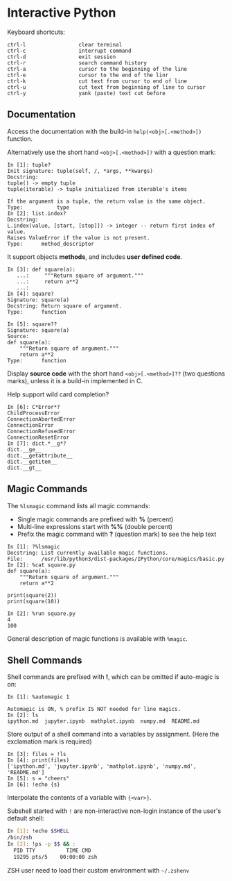 # Interactive Python

Keyboard shortcuts:

```
ctrl-l                 clear terminal
ctrl-c                 interrupt command
ctrl-d                 exit session
ctrl-r                 search command history
ctrl-a                 cursor to the beginning of the line
ctrl-e                 cursor to the end of the linr
ctrl-k                 cut text from cursor to end of line
ctrl-u                 cut text from beginning of line to cursor
ctrl-y                 yank (paste) text cut before
```

## Documentation

Access the documentation with the build-in `help(<obj>[.<method>])` function. 

Alternatively use the short hand `<obj>[.<method>]?` with a question mark:

```
In [1]: tuple?
Init signature: tuple(self, /, *args, **kwargs)
Docstring:
tuple() -> empty tuple
tuple(iterable) -> tuple initialized from iterable's items

If the argument is a tuple, the return value is the same object.
Type:           type
In [2]: list.index?
Docstring:
L.index(value, [start, [stop]]) -> integer -- return first index of value.
Raises ValueError if the value is not present.
Type:      method_descriptor
```

It support objects **methods**, and includes **user defined code**.

```
In [3]: def square(a):
   ...:     """Return square of argument."""
   ...:     return a**2
   ...:
In [4]: square?
Signature: square(a)
Docstring: Return square of argument.
Type:      function

In [5]: square??
Signature: square(a)
Source:
def square(a):
    """Return square of argument."""
    return a**2
Type:      function
```

Display **source code** with the short hand `<obj>[.<method>]??` (two questions marks), unless it is a build-in implemented in C.

Help support wild card completion? 

```
In [6]: C*Error*?
ChildProcessError
ConnectionAbortedError
ConnectionError
ConnectionRefusedError
ConnectionResetError
In [7]: dict.*__g*?
dict.__ge__
dict.__getattribute__
dict.__getitem__
dict.__gt__
```

## Magic Commands

The `%lsmagic` command lists all magic commands:

* Single magic commands are prefixed with **%** (percent)
* Multi-line expressions start with **%%** (double percent)
* Prefix the magic command with **?** (question mark) to see the help text

```
In [1]: ?%lsmagic
Docstring: List currently available magic functions.
File:      /usr/lib/python3/dist-packages/IPython/core/magics/basic.py
In [2]: %cat square.py
def square(a):
    """Return square of argument."""
    return a**2

print(square(2))
print(square(10))

In [2]: %run square.py
4
100
```

General description of magic functions is available with `%magic`.

## Shell Commands

Shell commands are prefixed with **!**, which can be omitted if auto-magic is on:

```
In [1]: %automagic 1

Automagic is ON, % prefix IS NOT needed for line magics.
In [2]: ls
ipython.md  jupyter.ipynb  mathplot.ipynb  numpy.md  README.md
```

Store output of a shell command into a variables by assignment. (Here the exclamation mark is required)

```
In [3]: files = !ls
In [4]: print(files)
['ipython.md', 'jupyter.ipynb', 'mathplot.ipynb', 'numpy.md', 'README.md']
In [5]: s = "cheers"
In [6]: !echo {s}
```

Interpolate the contents of a variable with `{<var>}`.

Subshell started with `!` are non-interactive non-login instance of the user's default shell:

```bash
In [1]: !echo $SHELL
/bin/zsh
In [2]: !ps -p $$ && :
  PID TTY          TIME CMD
  19295 pts/5    00:00:00 zsh
```

ZSH user need to load their custom environment with `~/.zshenv`


